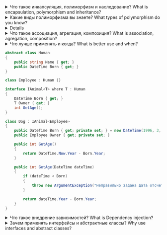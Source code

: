 <details>
<summary>Что такое инкапсуляция, полиморфизм и наследование? What is encapsulation, polymorphism and inheritance?</summary>

`
Инкапсуляция - это механизм, который объединяет данные и код, манипулирующий зтими данными, а также защищает и то, и другое от внешнего вмешательства или неправильного использования.
Полиморфизм - это свойство, которое позволяет одно и то же имя использовать для решения двух или более схожих, но технически разных задач.
Наследование - это процесс, посредством которого один объект может приобретать свойства другого.
`
</details>


<details>
<summary>Какие виды полиморфизма вы знаете?
What types of polymorphism do you know?</summary>

`
Ad-hoc-полиморфизм(перегрузки)
Параметрический полиморфизм (обобщения)
Полиморфизм подтипов (наследование)
`
</details>


<details>Что такое полиморфизм подтипов? What is polymorphism subtypes?</summary>

`
Полиморфизм подтипов (полиморфизм) — свойство системы, позволяющее использовать объекты с одинаковым интерфейсом без информации о типе и внутренней структуре объекта.
`
</details>


<details>
<summary>Что такое ассоциация, агрегация, композиция?
What is association, agregation, composition?</summary>

`
Ассоциация - это отношение, при котором объекты одного типа неким образом связаны с объектами другого типа. Например, объект одного типа содержит или использует объект другого типа. Например, игрок играет в определенной команде.
Композиция определяет отношение HAS A, то есть отношение "имеет". Например, в класс автомобиля содержит объект класса электрического двигателя, при этом класс автомобиля создает объект двигателя.
От композиции следует отличать агрегацию. Она также предполагает отношение HAS A, но реализуется она иначе(через внедрение  зависимести).
`
</details>


<details>
<summary>Что лучше применять и когда?
What is better use and when?
</summary>

`
Агрегацию, всегда, за исключением ,базовых и ненаследуемых типов.
`
</details>

```C#
abstract class Human
{
    public string Name { get; }
    public DateTime Born { get; }
}

class Employee : Human {}

interface IAnimal<T> where T : Human
{
    DateTime Born { get; }
    T Owner { get; }
    int GetAge();
}

class Dog : IAnimal<Employee>
{
    public DateTime Born { get; private set; } = new DateTime(1996, 3, 24);
    public Employee Owner { get; private set; }

    public int GetAge()
    {
        return DateTime.Now.Year - Born.Year;
    }

    public int GetAge(DateTime dateTime)
    {
        if (dateTime < Born)
        {
            throw new ArgumentException("Неправильно задана дата отсчета");
        }

        return dateTime.Year - Born.Year;
    }
}
```

<details>
<summary>Что такое внедрение зависимостей?
What is Dependency injection?</summary>

`
Внедрение зависимости — процесс предоставления внешней зависимости программному компоненту. Является специфичной формой «инверсии управления» (англ. Inversion of control, IoC), 
когда она применяется к управлению зависимостями.
В полном соответствии с принципом единственной обязанности объект отдаёт заботу о построении требуемых ему зависимостей внешнему, специально предназначенному для этого общему механизму.
`
</details>

<details>
<summary>Зачем применять интерфейсы и абстрактные классы?
Why use interfaces and abstract classes?</summary>

`
Что бы внедрять их как зависимости и вместо них подставлять любой из подтипов, что обеспечивает переиспользуемость класса для любого из этих подтипов.
`
</details>
